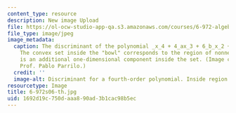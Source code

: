 ```yaml
---
content_type: resource
description: New image Upload
file: https://ol-ocw-studio-app-qa.s3.amazonaws.com/courses/6-972-algebraic-techniques-and-semidefinite-optimization-spring-2006/1692d19c750daaa890ad3b1cac98b5ec_6-972s06-th.jpg
file_type: image/jpeg
image_metadata:
  caption: The discriminant of the polynomial _x_4 + 4_ax_3 + 6_b_x_2 +_ 4_cx_ + 1.
    The convex set inside the "bowl" corresponds to the region of nonnegativity. There
    is an additional one-dimensional component inside the set. (Image courtesy of
    Prof. Pablo Parrilo.)
  credit: ''
  image-alt: Discriminant for a fourth-order polynomial. Inside region is nonnegative.
resourcetype: Image
title: 6-972s06-th.jpg
uid: 1692d19c-750d-aaa8-90ad-3b1cac98b5ec
---
```

